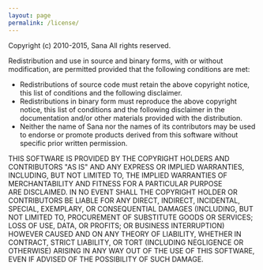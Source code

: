 ```yaml
---
layout: page
permalink: /license/
---
```

Copyright (c) 2010-2015, Sana
All rights reserved.

Redistribution and use in source and binary forms, with or without 
modification, are permitted provided that the following conditions are 
met:

- Redistributions of source code must retain the above copyright notice, 
this list of conditions and the following disclaimer.
- Redistributions in binary form must reproduce the above copyright 
notice, this list of conditions and the following disclaimer in the 
documentation
and/or other materials provided with the distribution.
- Neither the name of Sana nor the names of its contributors may be used 
to endorse or promote products derived from this software without 
specific prior written permission.

THIS SOFTWARE IS PROVIDED BY THE COPYRIGHT HOLDERS AND CONTRIBUTORS 
"AS IS" AND ANY EXPRESS OR IMPLIED WARRANTIES, INCLUDING, BUT NOT 
LIMITED TO, THE IMPLIED WARRANTIES OF MERCHANTABILITY AND FITNESS FOR A
PARTICULAR PURPOSE ARE DISCLAIMED. IN NO EVENT SHALL THE COPYRIGHT 
HOLDER OR CONTRIBUTORS BE LIABLE FOR ANY DIRECT, INDIRECT, INCIDENTAL, 
SPECIAL, EXEMPLARY, OR CONSEQUENTIAL DAMAGES (INCLUDING, BUT NOT LIMITED
TO, PROCUREMENT OF SUBSTITUTE GOODS OR SERVICES; LOSS OF USE, DATA, OR 
PROFITS; OR BUSINESS INTERRUPTION) HOWEVER CAUSED AND ON ANY THEORY OF 
LIABILITY, WHETHER IN CONTRACT, STRICT LIABILITY, OR TORT (INCLUDING 
NEGLIGENCE OR OTHERWISE) ARISING IN ANY WAY OUT OF THE USE OF THIS 
SOFTWARE, EVEN IF ADVISED OF THE POSSIBILITY OF SUCH DAMAGE.
